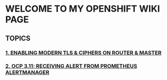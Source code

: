 # WELCOME TO MY OPENSHIFT WIKI PAGE


## __TOPICS__

### <a href="https://aizuddin85.github.io/ciphers_tls/" target="_blank">1. ENABLING MODERN TLS & CIPHERS ON ROUTER & MASTER</a>

### <a href="https://aizuddin85.github.io/prometheus_alert/" target="_blank">2. OCP 3.11: RECEIVING ALERT FROM PROMETHEUS ALERTMANAGER</a>
